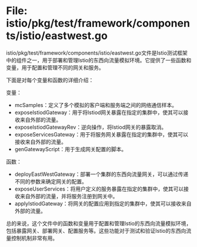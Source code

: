 # File: istio/pkg/test/framework/components/istio/eastwest.go

istio/pkg/test/framework/components/istio/eastwest.go文件是Istio测试框架中的组件之一，用于部署和管理Istio的东西向流量模拟环境。它提供了一些函数和变量，用于配置和管理不同的网关和服务。

下面是对每个变量和函数的详细介绍：

变量：
- mcSamples：定义了多个模拟的客户端和服务端之间的网络通信样本。
- exposeIstiodGateway：用于将Istiod网关暴露在指定的集群中，使其可以接收来自外部的流量。
- exposeIstiodGatewayRev：逆向操作，将Istiod网关的暴露取消。
- exposeServicesGateway：用于将服务网关暴露在指定的集群中，使其可以接收来自外部的流量。
- genGatewayScript：用于生成网关配置的脚本。

函数：
- deployEastWestGateway：部署一个集群的东西向流量网关，可以通过传递不同的参数来确定网关的配置。
- exposeUserServices：将用户定义的服务暴露在指定的集群中，使其可以接收来自外部的流量，并将服务注册到网关中。
- applyIstiodGateway：将网关的配置应用到指定的集群中，使其可以接收来自外部的流量。

总的来说，这个文件中的函数和变量用于配置和管理Istio的东西向流量模拟环境，包括暴露网关、部署网关、配置服务等。这些功能对于测试和验证Istio的东西向流量控制机制非常有用。

